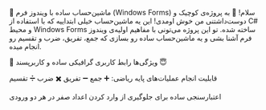 🧮 ماشین‌حساب ساده با ویندوز فرم (Windows Forms)
سلام! 👋
به پروژه‌ی کوچیک و دوست‌داشتنی من خوش اومدی! این یه ماشین‌حساب خیلی ابتداییه که با استفاده از C# و محیط Windows Forms ساخته شده. تو این پروژه می‌تونی با مفاهیم اولیه‌ی ویندوز فرم آشنا بشی و یه ماشین‌حساب ساده رو بسازی که جمع، تفریق، ضرب و تقسیم رو انجام میده.

🚀 ویژگی‌ها
رابط کاربری گرافیکی ساده و کاربرپسند 😇

قابلیت انجام عملیات‌های پایه ریاضی:
➕ جمع
➖ تفریق
✖️ ضرب
➗ تقسیم

اعتبارسنجی ساده برای جلوگیری از وارد کردن اعداد صفر در هر دو ورودی


